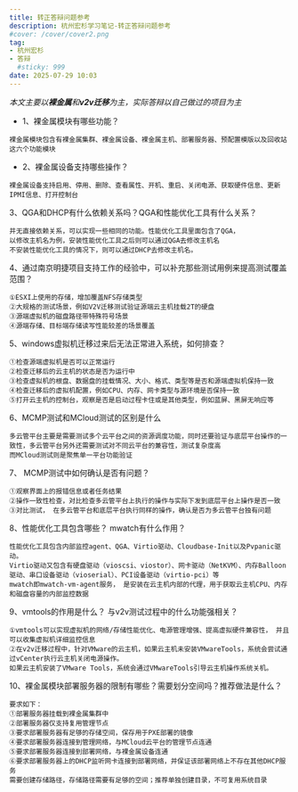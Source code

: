 ```yaml
---
title: 转正答辩问题参考
description: 杭州宏杉学习笔记-转正答辩问题参考
#cover: /cover/cover2.png
tag:
- 杭州宏杉
- 答辩
  #sticky: 999
date: 2025-07-29 10:03
---
```


_本文主要以**裸金属**和**v2v迁移**为主，实际答辩以自己做过的项目为主_

* 1、裸金属模块有哪些功能？

```text
裸金属模块包含有裸金属集群、裸金属设备、裸金属主机、部署服务器、预配置模版以及回收站这六个功能模块
```

* 2、裸金属设备支持哪些操作？

```text
裸金属设备支持启用、停用、删除、查看属性、开机、重启、关闭电源、获取硬件信息、更新IPMI信息、打开控制台
```

3、QGA和DHCP有什么依赖关系吗？QGA和性能优化工具有什么关系？

```text
并无直接依赖关系，可以实现一些相同的功能。性能优化工具里面包含了QGA，
以修改主机名为例，安装性能优化工具之后则可以通过QGA去修改主机名
不安装性能优化工具的情况下，则可以通过DHCP去修改主机名。
```

4、通过南京明捷项目支持工作的经验中，可以补充那些测试用例来提高测试覆盖范围？

```text
①ESXI上使用的存储，增加覆盖NFS存储类型
②大规格的测试场景，例如V2V迁移测试验证源端云主机挂载2T的硬盘
③源端虚拟机的磁盘路径带特殊符号场景
④源端存储、目标端存储读写性能较差的场景覆盖
```

5、windows虚拟机迁移过来后无法正常进入系统，如何排查？

```text
①检查源端虚拟机是否可以正常运行
②检查迁移后的云主机的状态是否为运行中
③检查虚拟机的根盘、数据盘的挂载情况、大小、格式、类型等是否和源端虚拟机保持一致
④检查迁移后的虚拟机配置，例如CPU、内存、网卡类型与源环境是否保持一致
⑤打开云主机的控制台，观察是否是启动过程卡住或是其他类型，例如蓝屏、黑屏无响应等
```

6、MCMP测试和MCloud测试的区别是什么

```text
多云管平台主要是需要测试多个云平台之间的资源调度功能，同时还要验证与底层平台操作的一致性，多云管平台另外还需要测试对不同云平台的兼容性，测试复杂度高
而MCloud测试则是聚焦单一平台功能验证
```

7、 MCMP测试中如何确认是否有问题？

```text
①观察界面上的报错信息或者任务结果
②操作一致性检查，对比检查多云管平台上执行的操作与实际下发到底层平台上操作是否一致
③对比测试， 在多云管平台和底层平台执行同样的操作，确认是否为多云管平台独有问题
```

8、性能优化工具包含哪些？  mwatch有什么作用？

```text
性能优化工具包含内部监控agent、QGA、Virtio驱动、Cloudbase-Init以及Pvpanic驱动。
Virtio驱动又包含有硬盘驱动（vioscsi、viostor）、网卡驱动（NetKVM）、内存Balloon驱动、串口设备驱动（vioserial）、PCI设备驱动（virtio-pci）等
mwatch即mwatch-vm-agent服务， 是安装在云主机内部的代理，用于获取云主机CPU、内存和磁盘容量的内部监控数据
```

9、vmtools的作用是什么？ 与v2v测试过程中的什么功能强相关？

```text
①vmtools可以实现虚拟机的网络/存储性能优化、电源管理增强、提高虚拟硬件兼容性， 并且可以收集虚拟机详细监控信息
②在v2v迁移过程中，针对VMware的云主机，如果云主机未安装VMwareTools，系统会尝试通过vCenter执行云主机关闭电源操作。
如果云主机安装了VMware Tools，系统会通过VMwareTools引导云主机操作系统关机。
```

10、裸金属模块部署服务器的限制有哪些？需要划分空间吗？推荐做法是什么？

```text
要求如下：
①部署服务器挂载到裸金属集群中
②部署服务器仅支持复用管理节点
③要求部署服务器有足够的存储空间，保存用于PXE部署的镜像
④要求部署服务器连接到管理网络，与MCloud云平台的管理节点连通
⑤要求部署服务器连接到部署网络，与裸金属设备连通
⑥要求部署服务器上的DHCP监听网卡连接到部署网络，并保证该部署网络上不存在其他DHCP服务
需要创建存储路径，存储路径需要有足够的空间；推荐单独创建目录，不可复用系统目录 
```
 